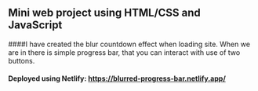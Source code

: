 ## Mini web project using HTML/CSS and JavaScript

####I have created the blur countdown effect when loading site. When we are in there is simple progress bar, that you can interact with use of two buttons.


#### Deployed using Netlify: https://blurred-progress-bar.netlify.app/

